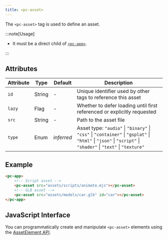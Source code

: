 ```yaml
---
title: <pc-asset>
---
```


The `<pc-asset>` tag is used to define an asset.

:::note[Usage]

* It must be a direct child of [`<pc-app>`](../pc-app).

:::

## Attributes

<div className="attribute-table">

| Attribute | Type | Default | Description |
| --- | --- | --- | --- |
| `id` | String | - | Unique identifier used by other tags to reference this asset |
| `lazy` | Flag | - | Whether to defer loading until first referenced or explicitly requested |
| `src` | String | - | Path to the asset file |
| `type` | Enum | *inferred* | Asset type: `"audio"` \| `"binary"` \| `"css"` \| `"container"` \| `"gsplat"` \| `"html"` \| `"json"` \| `"script"` \| `"shader"` \| `"text"` \| `"texture"` |

</div>

## Example

```html
<pc-app>
    <!-- Script asset -->
    <pc-asset src="assets/scripts/animate.mjs"></pc-asset>
    <!-- GLB asset -->
    <pc-asset src="assets/models/car.glb" id="car"></pc-asset>
</pc-app>
```

## JavaScript Interface

You can programmatically create and manipulate `<pc-asset>` elements using the [AssetElement API](https://api.playcanvas.com/web-components/classes/AssetElement.html).
